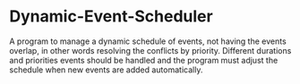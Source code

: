 # Dynamic-Event-Scheduler
A program to manage a dynamic schedule of events, not having the events overlap, in other words resolving the conflicts by priority. Different durations and priorities events should be handled and the program must adjust the schedule when new events are added automatically.
